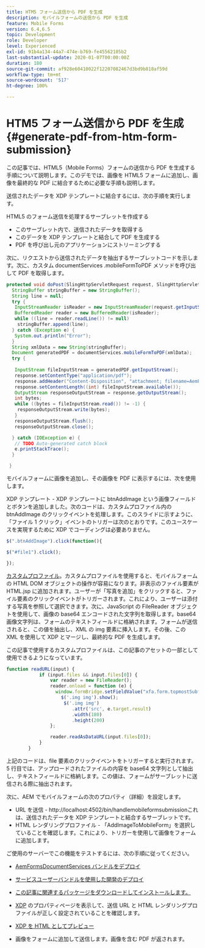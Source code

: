```yaml
---
title: HTM5 フォーム送信から PDF を生成
description: モバイルフォームの送信から PDF を生成
feature: Mobile Forms
version: 6.4,6.5
topic: Development
role: Developer
level: Experienced
exl-id: 91b4a134-44a7-474e-b769-fe45562105b2
last-substantial-update: 2020-01-07T00:00:00Z
duration: 180
source-git-commit: af928e60410022f12207082467d3bd9b818af59d
workflow-type: tm+mt
source-wordcount: '517'
ht-degree: 100%

---
```


# HTM5 フォーム送信から PDF を生成 {#generate-pdf-from-htm-form-submission}

この記事では、HTML5（Mobile Forms）フォームの送信から PDF を生成する手順について説明します。このデモでは、画像を HTML5 フォームに追加し、画像を最終的な PDF に結合するために必要な手順も説明します。


送信されたデータを XDP テンプレートに結合するには、次の手順を実行します。

HTML5 のフォーム送信を処理するサーブレットを作成する

* このサーブレット内で、送信されたデータを取得する
* このデータを XDP テンプレートと結合して PDF を生成する
* PDF を呼び出し元のアプリケーションにストリーミングする

次に、リクエストから送信されたデータを抽出するサーブレットコードを示します。次に、カスタム documentServices .mobileFormToPDF メソッドを呼び出して PDF を取得します。

```java
protected void doPost(SlingHttpServletRequest request, SlingHttpServletResponse response) {
  StringBuffer stringBuffer = new StringBuffer();
  String line = null;
  try {
   InputStreamReader isReader = new InputStreamReader(request.getInputStream(), "UTF-8");
   BufferedReader reader = new BufferedReader(isReader);
   while ((line = reader.readLine()) != null)
    stringBuffer.append(line);
  } catch (Exception e) {
   System.out.println("Error");
  }
  String xmlData = new String(stringBuffer);
  Document generatedPDF = documentServices.mobileFormToPDF(xmlData);
  try {
   
   InputStream fileInputStream = generatedPDF.getInputStream();
   response.setContentType("application/pdf");
   response.addHeader("Content-Disposition", "attachment; filename=AemFormsRocks.pdf");
   response.setContentLength((int) fileInputStream.available());
   OutputStream responseOutputStream = response.getOutputStream();
   int bytes;
   while ((bytes = fileInputStream.read()) != -1) {
    responseOutputStream.write(bytes);
   }
   responseOutputStream.flush();
   responseOutputStream.close();

  } catch (IOException e) {
   // TODO Auto-generated catch block
   e.printStackTrace();
  }

 }
```

モバイルフォームに画像を追加し、その画像を PDF に表示するには、次を使用します。

XDP テンプレート - XDP テンプレートに btnAddImage という画像フィールドとボタンを追加しました。次のコードは、カスタムプロファイル内の btnAddImage のクリックイベントを処理します。このスライドに示すように、「ファイル 1 クリック」イベントのトリガーは次のとおりです。このユースケースを実現するために XDP でコーディングは必要ありません。

```javascript
$(".btnAddImage").click(function(){

$("#file1").click();

});
```

[カスタムプロファイル](https://helpx.adobe.com/jp/livecycle/help/mobile-forms/creating-profile.html#CreatingCustomProfiles)。カスタムプロファイルを使用すると、モバイルフォームの HTML DOM オブジェクトの操作が容易になります。非表示のファイル要素が HTML.jsp に追加されます。ユーザーが「写真を追加」をクリックすると、ファイル要素のクリックイベントがトリガーされます。これにより、ユーザーは添付する写真を参照して選択できます。次に、JavaScript の FileReader オブジェクトを使用して、画像の base64 エンコードされた文字列を取得します。base64 画像文字列は、フォームのテキストフィールドに格納されます。フォームが送信されると、この値を抽出し、XML の img 要素に挿入します。その後、この XML を使用して XDP とマージし、最終的な PDF を生成します。

この記事で使用するカスタムプロファイルは、この記事のアセットの一部として使用できるようになっています。

```javascript
function readURL(input) {
            if (input.files && input.files[0]) {
                var reader = new FileReader();
                reader.onload = function (e) {
                  window.formBridge.setFieldValue("xfa.form.topmostSubform.Page1.base64image",reader.result);
                    $('.img img').show();
                     $('.img img')
                        .attr('src', e.target.result)
                        .width(180)
                        .height(200)
                };

                reader.readAsDataURL(input.files[0]);
            }
        }
```

上記のコードは、file 要素のクリックイベントをトリガーすると実行されます。5 行目では、アップロードされたファイルの内容を base64 文字列として抽出し、テキストフィールドに格納します。この値は、フォームがサーブレットに送信される際に抽出されます。

次に、AEM でモバイルフォームの次のプロパティ（詳細）を設定します。

* URL を送信 - http://localhost:4502/bin/handlemobileformsubmissionこれは、送信されたデータを XDP テンプレートと結合するサーブレットです。
* HTML レンダリングプロファイル - 「AddImageToMobileForm」を選択していることを確認します。これにより、トリガーを使用して画像をフォームに追加します。

ご使用のサーバーでこの機能をテストするには、次の手順に従ってください。

* [AemFormsDocumentServices バンドルをデプロイ](/help/forms/assets/common-osgi-bundles/AEMFormsDocumentServices.core-1.0-SNAPSHOT.jar)

* [サービスユーザーバンドルを使用した開発のデプロイ](/help/forms/assets/common-osgi-bundles/DevelopingWithServiceUser.jar)

* [この記事に関連するパッケージをダウンロードしてインストールします。](assets/pdf-from-mobile-form-submission.zip)

* [XDP](http://localhost:4502/libs/fd/fm/gui/content/forms/formmetadataeditor.html/content/dam/formsanddocuments/schengen.xdp) のプロパティページを表示して、送信 URL と HTML レンダリングプロファイルが正しく設定されていることを確認します。

* [XDP を HTML としてプレビュー](http://localhost:4502/content/dam/formsanddocuments/schengen.xdp/jcr:content)

* 画像をフォームに追加して送信します。画像を含む PDF が返されます。
